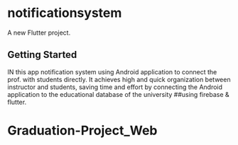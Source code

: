 # notificationsystem

A new Flutter project.

## Getting Started

IN this app  notification system using Android application to connect the prof. with students directly.
It achieves high and quick organization between instructor and students, 
saving time and effort by connecting the Android application to the educational database of the university 
##using firebase & flutter.
# Graduation-Project_Web
